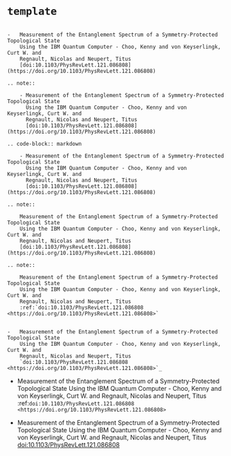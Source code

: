 # `template`

```{eval-rst}

-   Measurement of the Entanglement Spectrum of a Symmetry-Protected Topological State
    Using the IBM Quantum Computer - Choo, Kenny and von Keyserlingk, Curt W. and
    Regnault, Nicolas and Neupert, Titus
    [doi:10.1103/PhysRevLett.121.086808](https://doi.org/10.1103/PhysRevLett.121.086808)

.. note::

    - Measurement of the Entanglement Spectrum of a Symmetry-Protected Topological State
      Using the IBM Quantum Computer - Choo, Kenny and von Keyserlingk, Curt W. and
      Regnault, Nicolas and Neupert, Titus
      [doi:10.1103/PhysRevLett.121.086808](https://doi.org/10.1103/PhysRevLett.121.086808)

.. code-block:: markdown

    - Measurement of the Entanglement Spectrum of a Symmetry-Protected Topological State
      Using the IBM Quantum Computer - Choo, Kenny and von Keyserlingk, Curt W. and
      Regnault, Nicolas and Neupert, Titus
      [doi:10.1103/PhysRevLett.121.086808](https://doi.org/10.1103/PhysRevLett.121.086808)

.. note::

    Measurement of the Entanglement Spectrum of a Symmetry-Protected Topological State
    Using the IBM Quantum Computer - Choo, Kenny and von Keyserlingk, Curt W. and
    Regnault, Nicolas and Neupert, Titus
    [doi:10.1103/PhysRevLett.121.086808](https://doi.org/10.1103/PhysRevLett.121.086808)

.. note::

    Measurement of the Entanglement Spectrum of a Symmetry-Protected Topological State
    Using the IBM Quantum Computer - Choo, Kenny and von Keyserlingk, Curt W. and
    Regnault, Nicolas and Neupert, Titus
    :ref:`doi:10.1103/PhysRevLett.121.086808 <https://doi.org/10.1103/PhysRevLett.121.086808>`


-   Measurement of the Entanglement Spectrum of a Symmetry-Protected Topological State
    Using the IBM Quantum Computer - Choo, Kenny and von Keyserlingk, Curt W. and
    Regnault, Nicolas and Neupert, Titus
    `doi:10.1103/PhysRevLett.121.086808 <https://doi.org/10.1103/PhysRevLett.121.086808>`_
```

- Measurement of the Entanglement Spectrum of a Symmetry-Protected Topological State
  Using the IBM Quantum Computer - Choo, Kenny and von Keyserlingk, Curt W. and
  Regnault, Nicolas and Neupert, Titus
  :ref:`doi:10.1103/PhysRevLett.121.086808 <https://doi.org/10.1103/PhysRevLett.121.086808>`

- Measurement of the Entanglement Spectrum of a Symmetry-Protected Topological State
  Using the IBM Quantum Computer - Choo, Kenny and von Keyserlingk, Curt W. and
  Regnault, Nicolas and Neupert, Titus
  [doi:10.1103/PhysRevLett.121.086808](https://doi.org/10.1103/PhysRevLett.121.086808)
